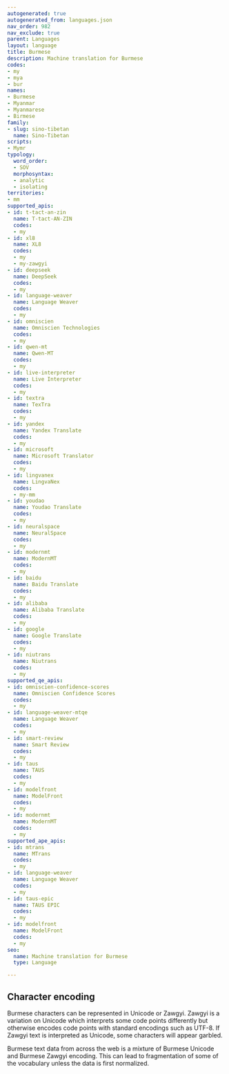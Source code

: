 ```yaml
---
autogenerated: true
autogenerated_from: languages.json
nav_order: 982
nav_exclude: true
parent: Languages
layout: language
title: Burmese
description: Machine translation for Burmese
codes:
- my
- mya
- bur
names:
- Burmese
- Myanmar
- Myanmarese
- Birmese
family:
- slug: sino-tibetan
  name: Sino-Tibetan
scripts:
- Mymr
typology:
  word_order:
  - SOV
  morphosyntax:
  - analytic
  - isolating
territories:
- mm
supported_apis:
- id: t-tact-an-zin
  name: T-tact-AN-ZIN
  codes:
  - my
- id: xl8
  name: XL8
  codes:
  - my
  - my-zawgyi
- id: deepseek
  name: DeepSeek
  codes:
  - my
- id: language-weaver
  name: Language Weaver
  codes:
  - my
- id: omniscien
  name: Omniscien Technologies
  codes:
  - my
- id: qwen-mt
  name: Qwen-MT
  codes:
  - my
- id: live-interpreter
  name: Live Interpreter
  codes:
  - my
- id: textra
  name: TexTra
  codes:
  - my
- id: yandex
  name: Yandex Translate
  codes:
  - my
- id: microsoft
  name: Microsoft Translator
  codes:
  - my
- id: lingvanex
  name: LingvaNex
  codes:
  - my-mm
- id: youdao
  name: Youdao Translate
  codes:
  - my
- id: neuralspace
  name: NeuralSpace
  codes:
  - my
- id: modernmt
  name: ModernMT
  codes:
  - my
- id: baidu
  name: Baidu Translate
  codes:
  - my
- id: alibaba
  name: Alibaba Translate
  codes:
  - my
- id: google
  name: Google Translate
  codes:
  - my
- id: niutrans
  name: Niutrans
  codes:
  - my
supported_qe_apis:
- id: omniscien-confidence-scores
  name: Omniscien Confidence Scores
  codes:
  - my
- id: language-weaver-mtqe
  name: Language Weaver
  codes:
  - my
- id: smart-review
  name: Smart Review
  codes:
  - my
- id: taus
  name: TAUS
  codes:
  - my
- id: modelfront
  name: ModelFront
  codes:
  - my
- id: modernmt
  name: ModernMT
  codes:
  - my
supported_ape_apis:
- id: mtrans
  name: MTrans
  codes:
  - my
- id: language-weaver
  name: Language Weaver
  codes:
  - my
- id: taus-epic
  name: TAUS EPIC
  codes:
  - my
- id: modelfront
  name: ModelFront
  codes:
  - my
seo:
  name: Machine translation for Burmese
  type: Language

---
```

## Character encoding

Burmese characters can be represented in Unicode or Zawgyi.
Zawgyi is a variation on Unicode which interprets some code points differently but otherwise encodes code points with standard encodings such as UTF-8.
If Zawgyi text is interpreted as Unicode, some characters will appear garbled.

Burmese text data from across the web is a mixture of Burmese Unicode and Burmese Zawgyi encoding.
This can lead to fragmentation of some of the vocabulary unless the data is first normalized.
